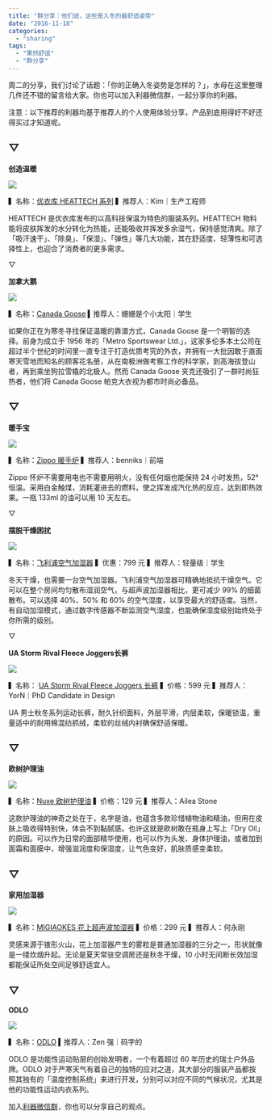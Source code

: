 ```yaml
---
title: "群分享｜他们说，这些是入冬的最舒适姿势"
date: "2016-11-18"
categories: 
  - "sharing"
tags: 
  - "果然舒适"
  - "群分享"
---
```


周二的分享，我们讨论了话题：「你的正确入冬姿势是怎样的？」，水母在这里整理几件还不错的留言给大家。你也可以加入利器微信群，一起分享你的利器。

注意：以下推荐的利器均基于推荐人的个人使用体验分享，产品到底用得好不好还得买过才知道呢。

## ▽

**创造温暖**

![](/images/72854.jpg)

▍名称：[优衣库 HEATTECH 系列](https://uniqlo.tmall.com/p/rd305574.htm#!air) ▍推荐人：Kim｜生产工程师

HEATTECH 是优衣库发布的以高科技保温为特色的服装系列。HEATTECH 物料能将皮肤挥发的水分转化为热能，还能吸收并挥发多余湿气，保持感觉清爽。除了「吸汗速干」、「除臭」、「保湿」、「弹性」等几大功能，其在舒适度、轻薄性和可选择性上，也迎合了消费者的更多需求。

▽

**加拿大鹅**

![](/images/88323.jpg)

▍名称：[Canada Goose](https://list.tmall.com/search_product.htm?q=canada+goose&type=p&spm=a220m.1000858.a2227oh.d100&from=.list.pc_1_searchbutton) ▍推荐人：姗姗是个小太阳｜学生

如果你正在为寒冬寻找保证温暖的靠谱方式，Canada Goose 是一个明智的选择。前身为成立于 1956 年的「Metro Sportswear Ltd.」，这家多伦多本土公司在超过半个世纪的时间里一直专注于打造优质考究的外衣，并拥有一大批因敢于直面寒天雪地而知名的顾客花名册，从在南极洲做考察工作的科学家，到高海拔登山者，再到乘坐狗拉雪橇的北极人。然而 Canada Goose 夹克还吸引了一群时尚狂热者，他们将 Canada Goose 帕克大衣视为都市时尚必备品。

## ▽

**暖手宝**

![](/images/32627-1024x1024.jpg)

▍名称：[Zippo 暖手炉](https://list.tmall.com/search_product.htm?q=zippo%C5%AF%CA%D6%C2%AF&type=p&spm=a1z10.1-b-s.a2227oh.d100&from=.shop.pc_1_searchbutton) ▍推荐人：benniks｜前端

Zippo 怀炉不需要用电也不需要用明火，没有任何烟也能保持 24 小时发热，52° 恒温。采用白金触煤，消耗灌进去的燃料，使之挥发成汽化热的反应，达到即热效果。一瓶 133ml 的油可以用 10 天左右。

▽

**摆脱干燥困扰**

![](/images/85123.png)

▍名称：[飞利浦空气加湿器](https://item.jd.com/10519048284.html?cstrackid=d62c9f41-5ee9-43a8-b5b5-454f9f0f3738) ▍优惠：799 元 ▍推荐人：轻量级｜学生

冬天干燥，也需要一台空气加湿器。飞利浦空气加湿器可精确地抵抗干燥空气。它可以在整个房间均匀散布湿润空气，与超声波加湿器相比，更可减少 99% 的细菌散布。可以选择 40%、50% 和 60% 的空气湿度，以享受最大的舒适度。当然，有自动加湿模式，通过数字传感器不断监测空气湿度，也能确保湿度级别始终处于你所需的级别。

▽

**UA Storm Rival Fleece Joggers长裤**

![](/images/33619.png)

▍名称： [UA Storm Rival Fleece Joggers 长裤](https://www.underarmour.cn/p1280793-025.htm) ▍价格：599 元 ▍推荐人：YorN｜PhD Candidate in Design

UA 男士秋冬系列运动长裤，耐久针织面料，外层平滑，内层柔软，保暖锁温，重量适中的耐用棉混纺抓绒，柔软的丝绒内衬确保舒适保暖。

## ▽

**欧树护理油**

![](/images/99485.jpg)

▍名称：[Nuxe 欧树护理油](https://item.taobao.com/item.htm?id=119937501&ali_trackid=2:mm_20832592_15506025_59386606:1479396772_2k6_252320014&scm=20140618.1.01010001.0s11t12) ▍价格：129 元 ▍推荐人：Ailea Stone

这款护理油的神奇之处在于，名字是油，也蕴含多款珍惜植物油和精油，但用在皮肤上吸收得特别快，体会不到黏腻感。也许这就是欧树敢在瓶身上写上「Dry Oil」的原因。可以作为日常的面部精华使用，也可以作为头发、身体护理油，或者加到面霜和面膜中，增强滋润度和保湿度，让气色变好，肌肤质感变柔软。

## ▽

**家用加湿器**

![](/images/49510.png)

▍名称：[MIGIAOKES 花上超声波加湿器](https://detail.tmall.com/item.htm?id=530944600424&skuId=3163754746327&user_id=2336148541&cat_id=2&is_b=1&rn=1646fedc2cbf7e90ac75ccdd311bfc78) ▍价格：299 元 ▍推荐人：何永刚

灵感来源于锥形火山，花上加湿器产生的雾粒是普通加湿器的三分之一，形状就像是一缕炊烟升起。无论是夏天常驻空调房还是秋冬干燥，10 小时无间断长效加湿都能保证所处空间足够舒适宜人。

## ▽

**ODLO**

![](/images/85934.jpg)

▍名称：[ODLO](https://odlo.tmall.com/category.htm?) ▍推荐人：Zen 强｜码字的

ODLO 是功能性运动贴层的创始发明者，一个有着超过 60 年历史的瑞士户外品牌。ODLO 对于严寒天气有着自己的独特的应对之道，其大部分的服装产品都按照其独有的「温度控制系统」来进行开发，分别可以对应不同的气候状况，尤其是他的功能性运动内衣系列。

加入[利器微信群](https://liqi.io/groupchat/)，你也可以分享自己的观点。
